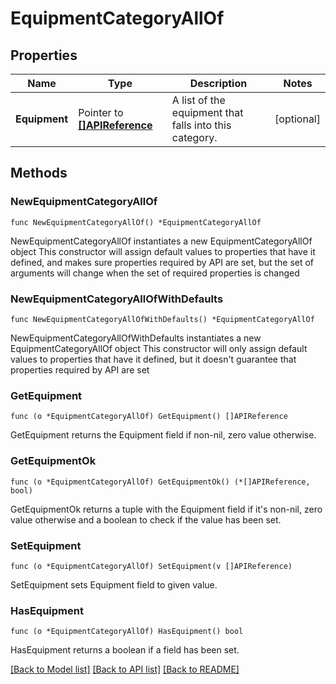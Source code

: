 # EquipmentCategoryAllOf

## Properties

Name | Type | Description | Notes
------------ | ------------- | ------------- | -------------
**Equipment** | Pointer to [**[]APIReference**](APIReference.md) | A list of the equipment that falls into this category. | [optional] 

## Methods

### NewEquipmentCategoryAllOf

`func NewEquipmentCategoryAllOf() *EquipmentCategoryAllOf`

NewEquipmentCategoryAllOf instantiates a new EquipmentCategoryAllOf object
This constructor will assign default values to properties that have it defined,
and makes sure properties required by API are set, but the set of arguments
will change when the set of required properties is changed

### NewEquipmentCategoryAllOfWithDefaults

`func NewEquipmentCategoryAllOfWithDefaults() *EquipmentCategoryAllOf`

NewEquipmentCategoryAllOfWithDefaults instantiates a new EquipmentCategoryAllOf object
This constructor will only assign default values to properties that have it defined,
but it doesn't guarantee that properties required by API are set

### GetEquipment

`func (o *EquipmentCategoryAllOf) GetEquipment() []APIReference`

GetEquipment returns the Equipment field if non-nil, zero value otherwise.

### GetEquipmentOk

`func (o *EquipmentCategoryAllOf) GetEquipmentOk() (*[]APIReference, bool)`

GetEquipmentOk returns a tuple with the Equipment field if it's non-nil, zero value otherwise
and a boolean to check if the value has been set.

### SetEquipment

`func (o *EquipmentCategoryAllOf) SetEquipment(v []APIReference)`

SetEquipment sets Equipment field to given value.

### HasEquipment

`func (o *EquipmentCategoryAllOf) HasEquipment() bool`

HasEquipment returns a boolean if a field has been set.


[[Back to Model list]](../README.md#documentation-for-models) [[Back to API list]](../README.md#documentation-for-api-endpoints) [[Back to README]](../README.md)


